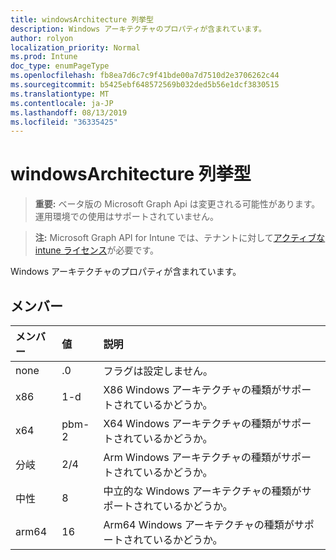 ```yaml
---
title: windowsArchitecture 列挙型
description: Windows アーキテクチャのプロパティが含まれています。
author: rolyon
localization_priority: Normal
ms.prod: Intune
doc_type: enumPageType
ms.openlocfilehash: fb8ea7d6c7c9f41bde00a7d7510d2e3706262c44
ms.sourcegitcommit: b5425ebf648572569b032ded5b56e1dcf3830515
ms.translationtype: MT
ms.contentlocale: ja-JP
ms.lasthandoff: 08/13/2019
ms.locfileid: "36335425"
---
```

# <a name="windowsarchitecture-enum-type"></a>windowsArchitecture 列挙型

> **重要:** ベータ版の Microsoft Graph Api は変更される可能性があります。運用環境での使用はサポートされていません。

> **注:** Microsoft Graph API for Intune では、テナントに対して[アクティブな intune ライセンス](https://go.microsoft.com/fwlink/?linkid=839381)が必要です。

Windows アーキテクチャのプロパティが含まれています。

## <a name="members"></a>メンバー
|メンバー|値|説明|
|:---|:---|:---|
|none|.0|フラグは設定しません。|
|x86|1-d|X86 Windows アーキテクチャの種類がサポートされているかどうか。|
|x64|pbm-2|X64 Windows アーキテクチャの種類がサポートされているかどうか。|
|分岐|2/4|Arm Windows アーキテクチャの種類がサポートされているかどうか。|
|中性|8 |中立的な Windows アーキテクチャの種類がサポートされているかどうか。|
|arm64|16|Arm64 Windows アーキテクチャの種類がサポートされているかどうか。|



